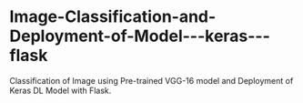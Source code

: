 # Image-Classification-and-Deployment-of-Model---keras---flask
Classification of Image using Pre-trained VGG-16 model and Deployment of Keras DL Model with Flask. 
